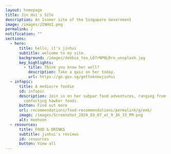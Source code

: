 ```yaml
---
layout: homepage
title: Jin Hui's Site
description: An Isomer site of the Singapore Government
image: /images/JINHUI.png
permalink: /
notification: ""
sections:
  - hero:
      title: hello, it's jinhui
      subtitle: welcome to my site.
      background: /images/debbie_tea_LO7rNP0LRro_unsplash.jpg
      key_highlights:
        - title: Think you know her well?
          description: Take a quiz on her today.
          url: https://go.gov.sg/gettoknowjinhui
  - infopic:
      title: A mediocre foodie
      id: infopic
      description: Join in on her subpar food adventures, ranging from cafe to
        comforting hawker foods.
      button: Find out more
      url: recommendations/food-recommendations/permalink/greek/
      image: /images/Screenshot_2024_03_07_at_9_36_33_PM.png
      alt: meehoon
  - resources:
      title: FOOD & DRINKS
      subtitle: jinhui's reviews
      id: resources
      button: View all
---
```

